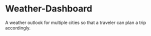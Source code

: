 # Weather-Dashboard
A weather outlook for multiple cities so that a traveler can plan a trip accordingly.
